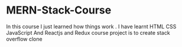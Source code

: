 # MERN-Stack-Course
In this course I just learned how things work . I have learnt HTML CSS JavaScript And Reactjs and Redux
course project is to create stack overflow clone
